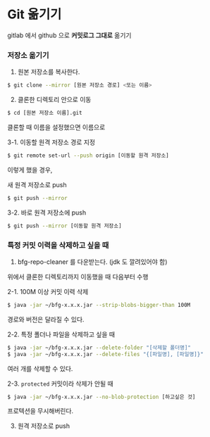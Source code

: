 # Git 옮기기

gitlab 에서 github 으로 **커밋로그 그대로** 옮기기

### 저장소 옮기기

1. 원본 저장소를 복사한다.

```bash
$ git clone --mirror [원본 저장소 경로] <또는 이름>
```

2. 클론한 디렉토리 안으로 이동

```bash
$ cd [원본 저장소 이름].git
```

클론할 때 이름을 설정했으면 이름으로

3-1. 이동할 원격 저장소 경로 지정

```bash
$ git remote set-url --push origin [이동할 원격 저장소]
```

이렇게 했을 경우,

새 원격 저장소로 push

```bash
$ git push --mirror
```

3-2. 바로 원격 저장소에 push

```bash
$ git push --mirror [이동할 원격 저장소]
```

### 특정 커밋 이력을 삭제하고 싶을 때

1. bfg-repo-cleaner 를 다운받는다. (jdk 도 깔려있어야 함)

위에서 클론한 디렉토리까지 이동했을 때 다음부터 수행

2-1. 100M 이상 커밋 이력 삭제

```bash
$ java -jar ~/bfg-x.x.x.jar --strip-blobs-bigger-than 100M
```

경로와 버전은 달라질 수 있다.

2-2. 특정 폴더나 파일을 삭제하고 싶을 때

```bash
$ java -jar ~/bfg-x.x.x.jar --delete-folder "[삭제할 폴더명]"
$ java -jar ~/bfg-x.x.x.jar --delete-files "{[파일명], [파일명]}"
```

여러 개를 삭제할 수 있다.

2-3. `protected` 커밋이라 삭제가 안될 때

```bash
$ java -jar ~/bfg-x.x.x.jar --no-blob-protection [하고싶은 것]
```

프로텍션을 무시해버린다.

3. 원격 저장소로 push